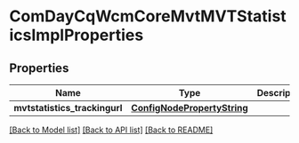 # ComDayCqWcmCoreMvtMVTStatisticsImplProperties

## Properties
Name | Type | Description | Notes
------------ | ------------- | ------------- | -------------
**mvtstatistics_trackingurl** | [**ConfigNodePropertyString**](ConfigNodePropertyString.md) |  | [optional] 

[[Back to Model list]](../README.md#documentation-for-models) [[Back to API list]](../README.md#documentation-for-api-endpoints) [[Back to README]](../README.md)


